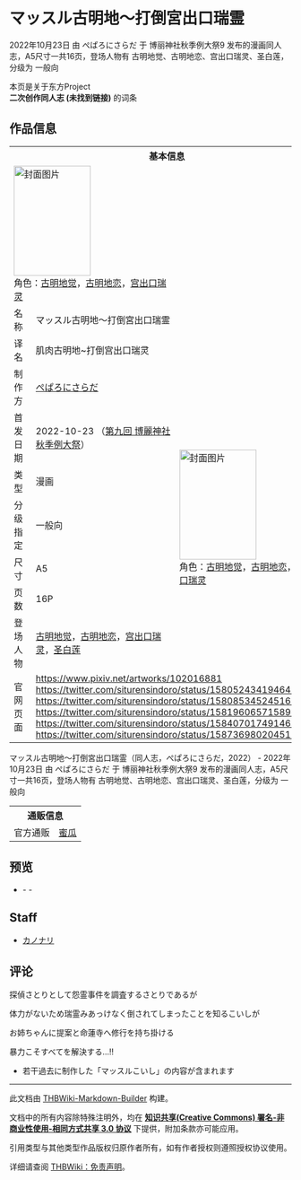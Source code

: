 # マッスル古明地～打倒宮出口瑞霊

<!-- source html: G:\repos\THBWiki-Markdown-Builder\THBWikiMarkdown\Temp\main\f\f6\ns0%3A%E3%83%9E%E3%83%83%E3%82%B9%E3%83%AB%E5%8F%A4%E6%98%8E%E5%9C%B0%EF%BD%9E%E6%89%93%E5%80%92%E5%AE%AE%E5%87%BA%E5%8F%A3%E7%91%9E%E9%9C%8A.html -->

2022年10月23日 由 ぺぱろにさらだ 于 博丽神社秋季例大祭9 发布的漫画同人志，A5尺寸一共16页，登场人物有 古明地觉、古明地恋、宫出口瑞灵、圣白莲，分级为 一般向

本页是关于东方Project  
 **二次创作同人志 (未找到链接)** 的词条
## 作品信息

<table><tbody><tr><th colspan="3">基本信息</th></tr><tr><td class="cover-artwork-mobile" colspan="2"><a href="./文件-マッスル古明地～打倒宮出口瑞霊封面.jpg.md" class="image" title="封面图片"><img alt="封面图片" src="https://upload.thwiki.cc/thumb/9/96/%E3%83%9E%E3%83%83%E3%82%B9%E3%83%AB%E5%8F%A4%E6%98%8E%E5%9C%B0%EF%BD%9E%E6%89%93%E5%80%92%E5%AE%AE%E5%87%BA%E5%8F%A3%E7%91%9E%E9%9C%8A%E5%B0%81%E9%9D%A2.jpg/137px-%E3%83%9E%E3%83%83%E3%82%B9%E3%83%AB%E5%8F%A4%E6%98%8E%E5%9C%B0%EF%BD%9E%E6%89%93%E5%80%92%E5%AE%AE%E5%87%BA%E5%8F%A3%E7%91%9E%E9%9C%8A%E5%B0%81%E9%9D%A2.jpg" decoding="async" loading="lazy" width="137" height="196" srcset="https://upload.thwiki.cc/thumb/9/96/%E3%83%9E%E3%83%83%E3%82%B9%E3%83%AB%E5%8F%A4%E6%98%8E%E5%9C%B0%EF%BD%9E%E6%89%93%E5%80%92%E5%AE%AE%E5%87%BA%E5%8F%A3%E7%91%9E%E9%9C%8A%E5%B0%81%E9%9D%A2.jpg/205px-%E3%83%9E%E3%83%83%E3%82%B9%E3%83%AB%E5%8F%A4%E6%98%8E%E5%9C%B0%EF%BD%9E%E6%89%93%E5%80%92%E5%AE%AE%E5%87%BA%E5%8F%A3%E7%91%9E%E9%9C%8A%E5%B0%81%E9%9D%A2.jpg 1.5x, https://upload.thwiki.cc/thumb/9/96/%E3%83%9E%E3%83%83%E3%82%B9%E3%83%AB%E5%8F%A4%E6%98%8E%E5%9C%B0%EF%BD%9E%E6%89%93%E5%80%92%E5%AE%AE%E5%87%BA%E5%8F%A3%E7%91%9E%E9%9C%8A%E5%B0%81%E9%9D%A2.jpg/274px-%E3%83%9E%E3%83%83%E3%82%B9%E3%83%AB%E5%8F%A4%E6%98%8E%E5%9C%B0%EF%BD%9E%E6%89%93%E5%80%92%E5%AE%AE%E5%87%BA%E5%8F%A3%E7%91%9E%E9%9C%8A%E5%B0%81%E9%9D%A2.jpg 2x" data-file-width="2080" data-file-height="2974"></a><div class="cover-char">角色：<a href="./古明地觉.md" title="古明地觉">古明地觉</a>，<a href="./古明地恋.md" title="古明地恋">古明地恋</a>，<a href="./宫出口瑞灵.md" title="宫出口瑞灵">宫出口瑞灵</a></div></td>
</tr><tr><td class="label">名称</td><td colspan="2"> マッスル古明地～打倒宮出口瑞霊 </td></tr><tr><td class="label">译名</td><td colspan="2"> 肌肉古明地~打倒宫出口瑞灵 </td></tr><tr><td class="label">制作方</td><td><a href="./ぺぱろにさらだ.md" title="ぺぱろにさらだ">ぺぱろにさらだ</a></td><td class="cover-artwork" rowspan="7" style="min-width:196px;"><a href="./文件-マッスル古明地～打倒宮出口瑞霊封面.jpg.md" class="image" title="封面图片"><img alt="封面图片" src="https://upload.thwiki.cc/thumb/9/96/%E3%83%9E%E3%83%83%E3%82%B9%E3%83%AB%E5%8F%A4%E6%98%8E%E5%9C%B0%EF%BD%9E%E6%89%93%E5%80%92%E5%AE%AE%E5%87%BA%E5%8F%A3%E7%91%9E%E9%9C%8A%E5%B0%81%E9%9D%A2.jpg/137px-%E3%83%9E%E3%83%83%E3%82%B9%E3%83%AB%E5%8F%A4%E6%98%8E%E5%9C%B0%EF%BD%9E%E6%89%93%E5%80%92%E5%AE%AE%E5%87%BA%E5%8F%A3%E7%91%9E%E9%9C%8A%E5%B0%81%E9%9D%A2.jpg" decoding="async" loading="lazy" width="137" height="196" srcset="https://upload.thwiki.cc/thumb/9/96/%E3%83%9E%E3%83%83%E3%82%B9%E3%83%AB%E5%8F%A4%E6%98%8E%E5%9C%B0%EF%BD%9E%E6%89%93%E5%80%92%E5%AE%AE%E5%87%BA%E5%8F%A3%E7%91%9E%E9%9C%8A%E5%B0%81%E9%9D%A2.jpg/205px-%E3%83%9E%E3%83%83%E3%82%B9%E3%83%AB%E5%8F%A4%E6%98%8E%E5%9C%B0%EF%BD%9E%E6%89%93%E5%80%92%E5%AE%AE%E5%87%BA%E5%8F%A3%E7%91%9E%E9%9C%8A%E5%B0%81%E9%9D%A2.jpg 1.5x, https://upload.thwiki.cc/thumb/9/96/%E3%83%9E%E3%83%83%E3%82%B9%E3%83%AB%E5%8F%A4%E6%98%8E%E5%9C%B0%EF%BD%9E%E6%89%93%E5%80%92%E5%AE%AE%E5%87%BA%E5%8F%A3%E7%91%9E%E9%9C%8A%E5%B0%81%E9%9D%A2.jpg/274px-%E3%83%9E%E3%83%83%E3%82%B9%E3%83%AB%E5%8F%A4%E6%98%8E%E5%9C%B0%EF%BD%9E%E6%89%93%E5%80%92%E5%AE%AE%E5%87%BA%E5%8F%A3%E7%91%9E%E9%9C%8A%E5%B0%81%E9%9D%A2.jpg 2x" data-file-width="2080" data-file-height="2974"></a><div class="cover-char">角色：<a href="./古明地觉.md" title="古明地觉">古明地觉</a>，<a href="./古明地恋.md" title="古明地恋">古明地恋</a>，<a href="./宫出口瑞灵.md" title="宫出口瑞灵">宫出口瑞灵</a></div></td>
</tr><tr><td class="label">首发日期</td><td>2022-10-23&#160;（<a href="/展会作品列表?e=%E5%8D%9A%E4%B8%BD%E7%A5%9E%E7%A4%BE%E7%A7%8B%E5%AD%A3%E4%BE%8B%E5%A4%A7%E7%A5%AD%239">第九回 博麗神社秋季例大祭</a>）</td></tr><tr><td class="label">类型</td><td>漫画</td></tr><tr><td class="label">分级指定</td><td>一般向</td></tr><tr><td class="label">尺寸</td><td>A5</td></tr><tr><td class="label">页数</td><td>16P</td></tr><tr><td class="label">登场人物</td><td><a href="./古明地觉.md" title="古明地觉">古明地觉</a>，<a href="./古明地恋.md" title="古明地恋">古明地恋</a>，<a href="./宫出口瑞灵.md" title="宫出口瑞灵">宫出口瑞灵</a>，<a href="./圣白莲.md" title="圣白莲">圣白莲</a></td></tr>
<tr><td class="label">官网页面</td><td colspan="2"><a rel="nofollow" class="external free" href="https://www.pixiv.net/artworks/102016881">https://www.pixiv.net/artworks/102016881</a><br><a rel="nofollow" class="external free" href="https://twitter.com/siturensindoro/status/1580524341946482688">https://twitter.com/siturensindoro/status/1580524341946482688</a><br><a rel="nofollow" class="external free" href="https://twitter.com/siturensindoro/status/1580853452451684352">https://twitter.com/siturensindoro/status/1580853452451684352</a><br><a rel="nofollow" class="external free" href="https://twitter.com/siturensindoro/status/1581960657158963206">https://twitter.com/siturensindoro/status/1581960657158963206</a><br><a rel="nofollow" class="external free" href="https://twitter.com/siturensindoro/status/1584070174914682881">https://twitter.com/siturensindoro/status/1584070174914682881</a><br><a rel="nofollow" class="external free" href="https://twitter.com/siturensindoro/status/1587369802045136896">https://twitter.com/siturensindoro/status/1587369802045136896</a></td></tr></tbody></table>

マッスル古明地～打倒宮出口瑞霊（同人志，ぺぱろにさらだ，2022） - 2022年10月23日 由 ぺぱろにさらだ 于 博丽神社秋季例大祭9 发布的漫画同人志，A5尺寸一共16页，登场人物有 古明地觉、古明地恋、宫出口瑞灵、圣白莲，分级为 一般向

<table><tbody><tr><th colspan="3">通贩信息</th></tr><tr><td class="label">官方通贩</td><td colspan="2"><a rel="nofollow" class="external text" href="https://www.melonbooks.co.jp/detail/detail.php?product_id=1671910">蜜瓜</a></td></tr></tbody></table>


## 预览
- [](./文件-マッスル古明地～打倒宮出口瑞霊预览图1.jpg.md)- [](./文件-マッスル古明地～打倒宮出口瑞霊预览图2.jpg.md)- [](./文件-マッスル古明地～打倒宮出口瑞霊预览图3.jpg.md)

## Staff
- [カノナリ](./カノナリ.md)

## 评论

  
探偵さとりとして怨霊事件を調査するさとりであるが  

体力がないため瑞霊みあっけなく倒されてしまったことを知るこいしが  

お姉ちゃんに提案と命蓮寺へ修行を持ち掛ける  

暴力こそすべてを解決する…!!  

  

- 若干過去に制作した「マッスルこいし」の内容が含まれます


  
  

  





---

此文档由 [THBWiki-Markdown-Builder](https://github.com/Delsin-Yu/THBWiki-Markdown-Builder) 构建。

文档中的所有内容除特殊注明外，均在 [**知识共享(Creative Commons) 署名-非商业性使用-相同方式共享 3.0 协议**](https://creativecommons.org/licenses/by-sa/3.0/deed.zh-hans) 下提供，附加条款亦可能应用。

引用类型与其他类型作品版权归原作者所有，如有作者授权则遵照授权协议使用。

详细请查阅 [THBWiki：免责声明](https://thbwiki.cc/THBWiki:%E5%85%8D%E8%B4%A3%E5%A3%B0%E6%98%8E)。

